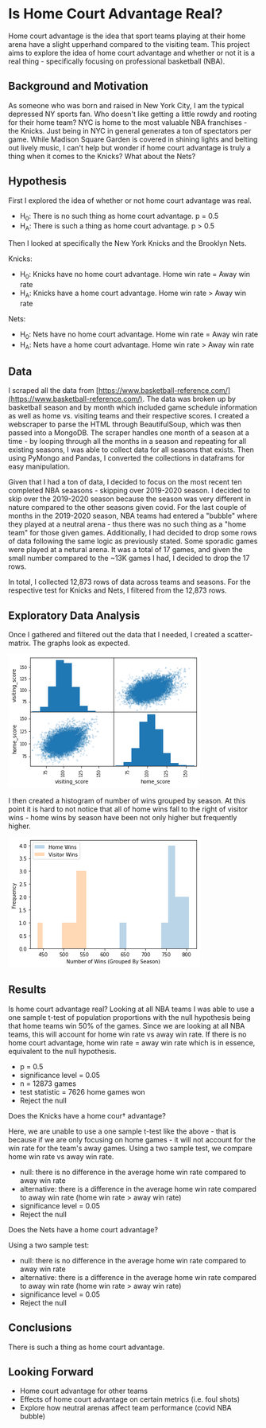 # Is Home Court Advantage Real?

Home court advantage is the idea that sport teams playing at their home arena have a slight upperhand compared to the visiting team. This project aims to explore the idea of home court advantage and whether or not it is a real thing - specifically focusing on professional basketball (NBA).

## Background and Motivation

As someone who was born and raised in New York City, I am the typical depressed NY sports fan. Who doesn't like getting a little rowdy and rooting for their home team? NYC is home to the most valuable NBA franchises - the Knicks. Just being in NYC in general generates a ton of spectators per game. While Madison Square Garden is covered in shining lights and belting out lively music, I can't help but wonder if home court advantage is truly a thing when it comes to the Knicks? What about the Nets?

## Hypothesis

First I explored the idea of whether or not home court advantage was real. 

* H<sub>0</sub>: There is no such thing as home court advantage. p = 0.5
* H<sub>A</sub>: There is such a thing as home court advantage. p > 0.5


Then I looked at specifically the New York Knicks and the Brooklyn Nets.

Knicks: 
* H<sub>0</sub>: Knicks have no home court advantage. Home win rate = Away win rate
* H<sub>A</sub>: Knicks have a home court advantage. Home win rate > Away win rate

Nets:
* H<sub>0</sub>: Nets have no home court advantage. Home win rate = Away win rate
* H<sub>A</sub>: Nets have a home court advantage. Home win rate > Away win rate

## Data

I scraped all the data from [https://www.basketball-reference.com/](https://www.basketball-reference.com/). The data was broken up by basketball season and by month which included game schedule information as well as home vs. visiting teams and their respective scores. I created a webscraper to parse the HTML through BeautifulSoup, which was then passed into a MongoDB. The scraper handles one month of a season at a time - by looping through all the months in a season and repeating for all existing seasons, I was able to collect data for all seasons that exists. Then using PyMongo and Pandas, I converted the collections in dataframs for easy manipulation. 

Given that I had a ton of data, I decided to focus on the most recent ten completed NBA seaasons - skipping over 2019-2020 season. I decided to skip over the 2019-2020 season because the season was very different in nature compared to the other seasons given covid. For the last couple of months in the 2019-2020 season, NBA teams had entered a "bubble" where they played at a neutral arena - thus there was no such thing as a "home team" for those given games. Additionally, I had decided to drop some rows of data following the same logic as previously stated. Some sporadic games were played at a netural arena. It was a total of 17 games, and given the small number compared to the ~13K games I had, I decided to drop the 17 rows. 

In total, I collected 12,873 rows of data across teams and seasons. For the respective test for Knicks and Nets, I filtered from the 12,873 rows. 

## Exploratory Data Analysis

Once I gathered and filtered out the data that I needed, I created a scatter-matrix. The graphs look as expected. 

![](images/scatter_matrix.png)

I then created a histogram of number of wins grouped by season. At this point it is hard to not notice that all of home wins fall to the right of visitor wins - home wins by season have been not only higher but frequently higher. 

![](images/home_away_wins.png)

## Results 

Is home court advantage real?
Looking at all NBA teams I was able to use a one sample t-test of population proportions with the null hypothesis being that home teams win 50% of the games. Since we are looking at all NBA teams, this will account for home win rate vs away win rate. If there is no home court advantage, home win rate = away win rate which is in essence, equivalent to the null hypothesis. 
* p = 0.5 
* significance level = 0.05
* n = 12873 games 
* test statistic = 7626 home games won 
* Reject the null

Does the Knicks have a home cour† advantage?

Here, we are unable to use a one sample t-test like the above - that is because if we are only focusing on home games - it will not account for the win rate for the team's away games. Using a two sample test, we compare home win rate vs away win rate. 
* null: there is no difference in the average home win rate compared to away win rate
* alternative: there is a difference in the average home win rate compared to away win rate (home win rate > away win rate)
* significance level = 0.05
* Reject the null

Does the Nets have a home court advantage?

Using a two sample test:
* null: there is no difference in the average home win rate compared to away win rate
* alternative: there is a difference in the average home win rate compared to away win rate (home win rate > away win rate)
* significance level = 0.05
* Reject the null

## Conclusions

There is such a thing as home court advantage. 

## Looking Forward 

* Home court advantage for other teams
* Effects of home court advantage on certain metrics (i.e. foul shots)
* Explore how neutral arenas affect team performance (covid NBA bubble)